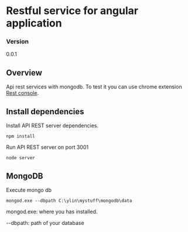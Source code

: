 # Restful service for angular application

### Version
0.0.1

## Overview

Api rest services with mongodb. To test it you can use chrome extension [Rest console](https://splash.riverbed.com/thread/4889).

## Install dependencies

 Install API REST server dependencies.
```
npm install
```
Run API REST server on port 3001
```
node server

```
## MongoDB

Execute mongo db

```
mongod.exe --dbpath C:\ylin\mystuff\mongodb\data

```
mongod.exe: where you has installed.

--dbpath: path of your database
